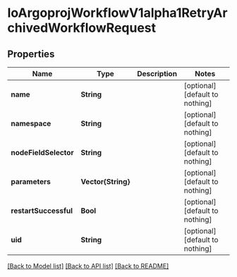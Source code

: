 # IoArgoprojWorkflowV1alpha1RetryArchivedWorkflowRequest


## Properties
Name | Type | Description | Notes
------------ | ------------- | ------------- | -------------
**name** | **String** |  | [optional] [default to nothing]
**namespace** | **String** |  | [optional] [default to nothing]
**nodeFieldSelector** | **String** |  | [optional] [default to nothing]
**parameters** | **Vector{String}** |  | [optional] [default to nothing]
**restartSuccessful** | **Bool** |  | [optional] [default to nothing]
**uid** | **String** |  | [optional] [default to nothing]


[[Back to Model list]](../README.md#models) [[Back to API list]](../README.md#api-endpoints) [[Back to README]](../README.md)


